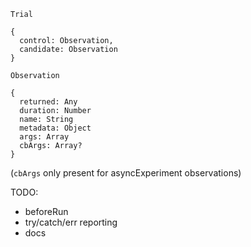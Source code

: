 `Trial`

```
{
  control: Observation,
  candidate: Observation
}
```

`Observation`

```
{
  returned: Any
  duration: Number
  name: String
  metadata: Object
  args: Array
  cbArgs: Array?
}
```

(`cbArgs` only present for asyncExperiment observations)



TODO:

- beforeRun
- try/catch/err reporting
- docs
